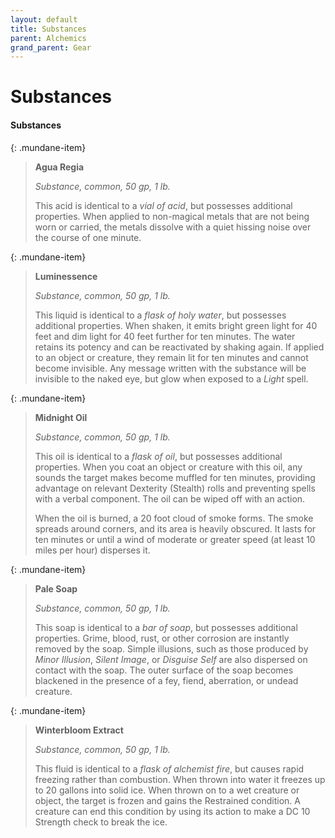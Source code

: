 ```yaml
---
layout: default
title: Substances
parent: Alchemics
grand_parent: Gear
---
```


# Substances

#### Substances

{: .mundane-item}
> **Agua Regia**
> 
> *Substance, common, 50 gp, 1 lb.*
> 
> This acid is identical to a _vial of acid_, but possesses additional properties. When applied to non-magical metals that are not being worn or carried, the metals dissolve with a quiet hissing noise over the course of one minute.


{: .mundane-item}
> **Luminessence**
> 
> *Substance, common, 50 gp, 1 lb.*
> 
> This liquid is identical to a _flask of holy water_, but possesses additional properties. When shaken, it emits bright green light for 40 feet and dim light for 40 feet further for ten minutes. The water retains its potency and can be reactivated by shaking again. If applied to an object or creature, they remain lit for ten minutes and cannot become invisible. Any message written with the substance will be invisible to the naked eye, but glow when exposed to a _Light_ spell.


{: .mundane-item}
> **Midnight Oil**
> 
> *Substance, common, 50 gp, 1 lb.*
> 
> This oil is identical to a _flask of oil_, but possesses additional properties. When you coat an object or creature with this oil, any sounds the target makes become muffled for ten minutes, providing advantage on relevant Dexterity (Stealth) rolls and preventing spells with a verbal component. The oil can be wiped off with an action.
>
> When the oil is burned, a 20 foot cloud of smoke forms. The smoke spreads around corners, and its area is heavily obscured. It lasts for ten minutes or until a wind of moderate or greater speed (at least 10 miles per hour) disperses it.

{: .mundane-item}
> **Pale Soap**
> 
> *Substance, common, 50 gp, 1 lb.*
> 
> This soap is identical to a _bar of soap_, but possesses additional properties. Grime, blood, rust, or other corrosion are instantly removed by the soap. Simple illusions, such as those produced by _Minor Illusion_, _Silent Image_, or _Disguise Self_ are also dispersed on contact with the soap. The outer surface of the soap becomes blackened in the presence of a fey, fiend, aberration, or undead creature.

{: .mundane-item}
> **Winterbloom Extract**
> 
> *Substance, common, 50 gp, 1 lb.*
> 
> This fluid is identical to a _flask of alchemist fire_, but causes rapid freezing rather than combustion. When thrown into water it freezes up to 20 gallons into solid ice. When thrown on to a wet creature or object, the target is frozen and gains the Restrained condition. A creature can end this condition by using its action to make a DC 10 Strength check to break the ice.

